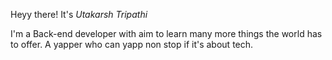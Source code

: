 Heyy there! It's *Utakarsh Tripathi*

I'm a Back-end developer with aim to learn many more things the world has to offer.
A yapper who can yapp non stop if it's about tech.

